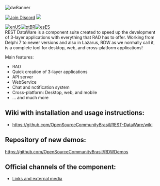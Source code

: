 ![dwBanner](https://user-images.githubusercontent.com/26689802/170095987-9dbc6fd3-a3a1-4514-9027-e0954b43a22a.png)

<a href="https://discord.gg/z8Wj7kQX"><img alt="Join Discord" src="https://img.shields.io/discord/918891794597544056?color=blue&label=Discord&logo=discord&style=social"></a> <a href="https://t.me/restdatawareoficial"><img src="https://img.shields.io/badge/Telegram-Join-blue?style=social&logo=telegram"> </a><br>

[![enUS](https://img.shields.io/badge/Translate%20To-enUS-blue)](./README_US.md)[![ptBR](https://img.shields.io/badge/Traduzir%20para-ptBR-blue)](./README.md)[![esES](https://img.shields.io/badge/Traducir%20a-esES-blue)](./README_ES.md)
<br>
REST DataWare is a component suite created to speed up the development of 3-layer applications with everything that RAD has to offer.
Working from Delphi 7 to newer versions and also in Lazarus, RDW as we normally call it, is a complete tool for desktop, web, and cross-platform applications!

Main features:
* RAD
* Quick creation of 3-layer applications
* API server
* WebService
* Chat and notification system
* Cross-platform: Desktop, web, and mobile
* ... and much more

## Wiki with installation and usage instructions:
* https://github.com/OpenSourceCommunityBrasil/REST-DataWare/wiki

## Repository of new demos:
https://github.com/OpenSourceCommunityBrasil/RDWDemos

## Official channels of the component:
* [Links and external media](https://github.com/OpenSourceCommunityBrasil/REST-DataWare/wiki/Links-e-M%C3%ADdias-Externas)
